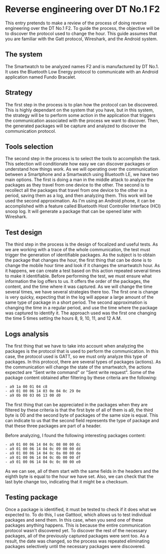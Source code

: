 # Reverse engineering over DT No.1 F2
This entry pretends to make a review of the process of doing reverse engineering over the DT No.1 F2.
To guide the process, the objective will be to discover the protocol used to change the hour.
This guide assumes that you are familiar with the Gatt protocol, Wireshark, and the Android system.

## The system
The Smartwatch to be analyzed names F2 and is manufactured by DT No.1. It uses the Bluetooth Low Energy protocol to communicate with an Android application named Fundo Bracalet.

## Strategy
The first step in the process is to plan how the protocol can be discovered. This is highly dependant on the system that you have, but in this system, the strategy will be to perform some action in the application that triggers the communication associated with the process we want to discover. Then, the generated packages will be capture and analyzed to discover the communication protocol.

## Tools selection
The second step in the process is to select the tools to accomplish the task. This selection will conditionate how easy we can discover packages or understand how things work.
As we will operating over the communication between a Smartphone and a Smartwatch using Bluetooth LE, we have two main options. The first is doing a man in the middle attack to analyze the packages as they travel from one device to the other. The second is to recollect all the packages that travel from one device to the other in a period, saving them as a log, and then analyzing them.
This work will be used the second approximation. As I'm using an Android phone, it can be accomplished with a feature called Bluetooth Host Controller Interface (HCI) snoop log.
It will generate a package that can be opened later with Wireshark.

## Test design
The third step in the process is the design of focalized and useful tests. 
As we are working with a trace of the whole communication, the test must trigger the generation of identifiable packages.
As the subject is to obtain the package that changes the hour, the first thing that can be done is to change the mobile hour time and look if it changes the smartwatch hour. 
As it happens, we can create a test based on this action repeated several times to make it identifiable.
Before performing the test, we must ensure what information the log offers to us. It offers the order of the packages, the content, and the time where it was captured.
As we will change the time several times, we have several strategies there too. The first one is change is very quicky, expecting that in the log will appear a large amount of the same type of package in a short period.
The second approximation is changing the time in a regular period, and use the time where the package was captured to identify it.
The approach used was the first one changing the time 5 times setting the hours 8, 9, 10, 11, and 12 A.M. 

## Logs analysis
The first thing that we have to take into account when analyzing the packages is the protocol that is used to perform the communication. In this case, the protocol used is GATT, so we must only analyze this type of packages.
In this protocol, there are several types of packages (actions). As the communication will change the state of the smartwatch, the actions expected are "Sent write command" or "Sent write request".
Some of the package content obtained after filtering by these criteria are the following:
```
- a9 1a 00 01 04 c8
- a9 01 00 06 14 03 0e 04 0c 29 0e
- a9 0b 00 03 06 13 00 d0
```

The first thing that can be appreciated in the packages when they are filtered by these criteria is that the first byte of all of them is a9, the third byte is 00 and the second byte of packages of the same size is equal.
This can indicate to us that the second field represents the type of package and that these three packages are part of a header.

Before analyzing, I found the following interesting packages content: 
```
- a9 01 00 06 14 04 0c 08 00 00 dc
- a9 01 00 06 14 04 0c 09 00 00 dd
- a9 01 00 06 14 04 0c 0a 00 00 de
- a9 01 00 06 14 04 0c 0b 00 00 df
- a9 01 00 06 14 04 0c 0c 00 00 e0
```

As we can see, all of them start with the same fields in the headers and the eighth byte is equal to the hour we have set. Also, we can check that the last byte change too, indicating that it might be a checksum.

## Testing package
Once a package is identified, it must be tested to check if it does what we expected to.
To do this, I use Gatttool, which allows us to test individual packages and send them. 
In this case, when you send one of these packages anything happens. This is because the entire communication protocol wasn't discovered yet.
To discover the rest of the necessary packages, all of the previously captured packages were sent too. As a result, the date was changed, so the process was repeated eliminating packages selectively until the necessary packages were discovered.
